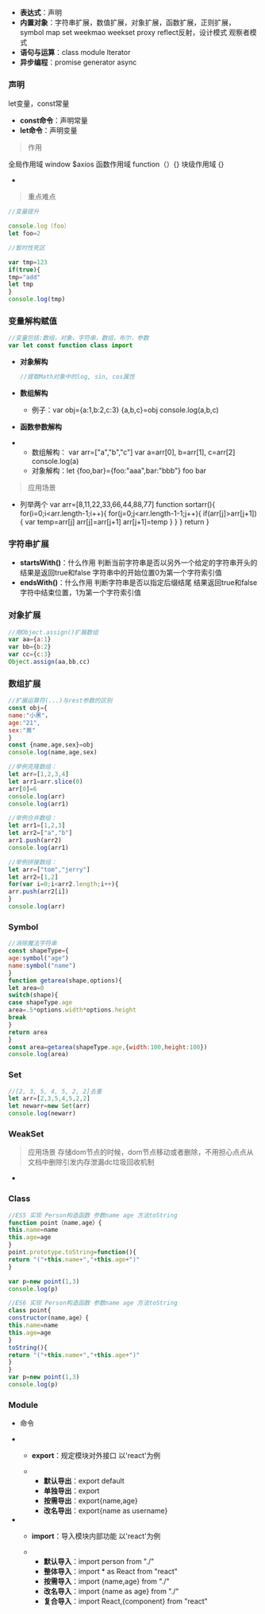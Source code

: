 - **表达式**：声明
- **内置对象**：字符串扩展，数值扩展，对象扩展，函数扩展，正则扩展，symbol map set weekmao weekset proxy reflect反射，设计模式 观察者模式
- **语句与运算**：class module lterator
- **异步编程**：promise generator async

### **声明**

let变量，const常量
- **const命令**：声明常量
- **let命令**：声明变量

> 作用

全局作用域 window $axios
函数作用域 function（）{}
块级作用域 {}

- 


> 重点难点

```javascript
//变量提升

console.log（foo）
let foo=2

//暂时性死区

var tmp=123
if(true){
tmp="add"
let tmp
}
console.log(tmp)
```

### **变量解构赋值**

```javascript
//变量包括:数组，对象，字符串，数组，布尔，参数
var let const function class import

```

- **对象解构**

  ```javascript
  //提取Math对象中的log, sin, cos属性
  
  ```

- **数组解构**

  - 例子：var obj={a:1,b:2,c:3}
{a,b,c}=obj
console.log(a,b,c)

- **函数参数解构**

- - 数组解构：
var arr=["a","b","c"]
var a=arr[0],
b=arr[1],
c=arr[2]
console.log(a)
  - 对象解构：let {foo,bar}={foo:"aaa",bar:"bbb"}
foo bar

> 应用场景

- 列举两个
var arr=[8,11,22,33,66,44,88,77]
function sortarr(){
for(i=0;i<arr.length-1;i++){
for(j=0;j<arr.length-1-1;j++){
if(arr[j]>arr[j+1]){
var temp=arr[j]
arr[j]=arr[j+1]
arr[j+1]=temp
}
}
}
return
}
### **字符串扩展**

- **startsWith()**：什么作用
判断当前字符串是否以另外一个给定的字符串开头的结果是返回true和false
字符串中的开始位置0为第一个字符索引值
- **endsWith()**：什么作用
判断字符串是否以指定后缀结尾 结果返回true和false
字符中结束位置，1为第一个字符索引值

### **对象扩展**

```javascript
//用Object.assign()扩展数组
var aa={a:1}
var bb={b:2}
var cc={c:3}
Object.assign(aa,bb,cc)

```

### **数组扩展**

```javascript
//扩展运算符(...)与rest参数的区别
const obj={
name:"小黑"，
age:"21",
sex:"男"
}
const {name,age,sex}=obj
console.log(name,age,sex)

//举例克隆数组：
let arr=[1,2,3,4]
let arr1=arr.slice(0)
arr[0]=6
console.log(arr)
console.log(arr1)

//举例合并数组：
let arr1=[1,2,3]
let arr2=["a","b"]
arr1.push(arr2)
console.log(arr1)

//举例拼接数组：
let arr=["tom","jerry"]
let arr2=[1,2]
for(var i=0;i<arr2.length;i++){
arr.push(arr2[i])
}
console.log(arr)

```

### Symbol

```javascript
//消除魔法字符串
const shapeType={
age:symbol("age")
name:symbol("name")
}
function getarea(shape,options){
let area=0
switch(shape){
case shapeType.age
area=.5*options.width*options.height
break
}
return area
}
const area=getarea(shapeType.age,{width:100,height:100})
console.log(area)

```

### **Set**

```javascript
//[2, 3, 5, 4, 5, 2, 2]去重
let arr=[2,3,5,4,5,2,2]
let newarr=new Set(arr)
console.log(newarr)

```

### **WeakSet**

> 应用场景
存储dom节点的时候，dom节点移动或者删除，不用担心点点从文档中删除引发内存泄漏dc垃圾回收机制

- 

### **Class**

```javascript
//ES5 实现 Person构造函数 参数name age 方法toString
function point（name,age）{
this.name=name
this.age=age
}
point.prototype.toString=function(){
return "("+this.name+","+this.age+")"
}

var p=new point(1,3)
console.log(p)

//ES6 实现 Person构造函数 参数name age 方法toString
class point{
constructor(name,age）{
this.name=name
this.age=age
}
toString(){
return "("+this.name+","+this.age+")"
}
}
var p=new point(1,3)
console.log(p)

```

### **Module**

- 命令

- - **export**：规定模块对外接口 以'react'为例

  - - **默认导出**：export default
    - **单独导出**：export
    - **按需导出**：export{name,age}
    - **改名导出**：export{name as username}

- - **import**：导入模块内部功能 以'react'为例

  - - **默认导入**：import person from "./"
    - **整体导入**：import * as React from "react"
    - **按需导入**：import {name,age} from "./"
    - **改名导入**：import {name as age} from "./"
    - **复合导入**：import React,{component} from "react"
